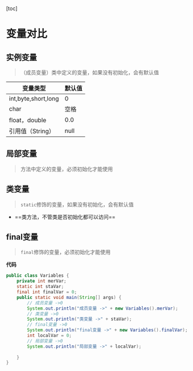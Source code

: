 [toc]
# 变量对比
## 实例变量

> （成员变量）类中定义的变量，如果没有初始化，会有默认值

| 变量类型            | 默认值 |
| ------------------- | ------ |
| int,byte,short,long | 0      |
| char                | 空格   |
| float，double       | 0.0    |
| 引用值（String）    | null   |


## 局部变量
> 方法中定义的变量，必须初始化才能使用

## 类变量
> `static`修饰的变量，如果没有初始化，会有默认值

- ==类方法，不管类是否初始化都可以访问==

## final变量

> `final`修饰的变量，必须初始化才能使用

**代码**

```java
public class Variables {
    private int merVar;
    static int staVar;
    final int finalVar = 0;
    public static void main(String[] args) {
        // 成员变量 ->0
        System.out.println("成员变量 ->" + new Variables().merVar);
        // 类变量 ->0
        System.out.println("类变量 ->" + staVar);
        // final变量 ->0
        System.out.println("final变量 ->" + new Variables().finalVar);
        int localVar = 0;
        // 局部变量 ->0
        System.out.println("局部变量 ->" + localVar);
        
    }
}
```
